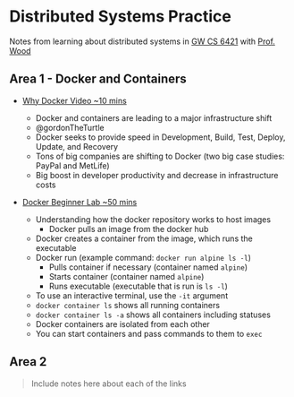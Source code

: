 # Distributed Systems Practice
Notes from learning about distributed systems in [GW CS 6421](https://gwdistsys18.github.io/) with [Prof. Wood](https://faculty.cs.gwu.edu/timwood/)

## Area 1 - Docker and Containers

* [Why Docker Video ~10 mins](https://www.youtube.com/watch?v=RYDHUTHLf8U&t=0s&list=PLBmVKD7o3L8tQzt8QPCINK9wXmKecTHlM&index=23)
  * Docker and containers are leading to a major infrastructure shift
  * @gordonTheTurtle
  * Docker seeks to provide speed in Development, Build, Test, Deploy, Update, and Recovery
  * Tons of big companies are shifting to Docker (two big case studies: PayPal and MetLife)
  * Big boost in developer productivity and decrease in infrastructure costs

* [Docker Beginner Lab ~50 mins](https://training.play-with-docker.com/ops-s1-hello/)
  * Understanding how the docker repository works to host images
    * Docker pulls an image from the docker hub
  * Docker creates a container from the image, which runs the executable
  * Docker run (example command: `docker run alpine ls -l`)
    * Pulls container if necessary (container named `alpine`)
    * Starts container (container named `alpine`)
    * Runs executable (executable that is run is `ls -l`)
  * To use an interactive terminal, use the `-it` argument
  * `docker container ls` shows all running containers
  * `docker container ls -a` shows all containers including statuses
  * Docker containers are isolated from each other
  * You can start containers and pass commands to them to `exec`


## Area 2
> Include notes here about each of the links
